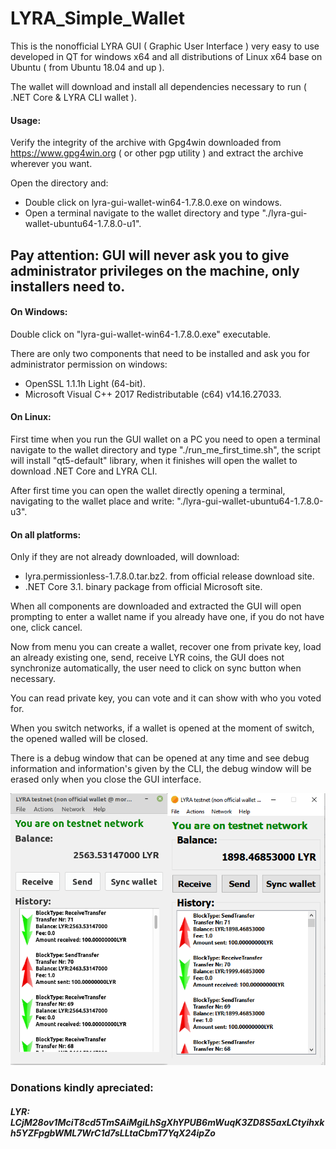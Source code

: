 # LYRA_Simple_Wallet

This is the nonofficial LYRA GUI ( Graphic User Interface ) very easy to use developed in QT for windows x64 and all distributions of Linux x64 base on Ubuntu ( from Ubuntu 18.04 and up ).

The wallet will download and install all dependencies necessary to run ( .NET Core & LYRA CLI wallet ).

#### Usage:

Verify the integrity of the archive with Gpg4win downloaded from https://www.gpg4win.org ( or other pgp utility ) and extract the archive wherever you want.

Open the directory and:
* Double click on lyra-gui-wallet-win64-1.7.8.0.exe on windows.
* Open a terminal navigate to the wallet directory and type "./lyra-gui-wallet-ubuntu64-1.7.8.0-u1".

## Pay attention: GUI will never ask you to give administrator privileges on the machine, only installers need to.

#### On Windows:

Double click on "lyra-gui-wallet-win64-1.7.8.0.exe" executable.

There are only two components that need to be installed and ask you for administrator permission on windows:
* OpenSSL 1.1.1h Light (64-bit).
* Microsoft Visual C++ 2017 Redistributable (c64) v14.16.27033.

#### On Linux:

First time when you run the GUI wallet on a PC you need to open a terminal navigate to the wallet directory and type "./run_me_first_time.sh", the script will install "qt5-default" library, when it finishes will open the wallet to download .NET Core and LYRA CLI.

After first time you can open the wallet directly opening a terminal, navigating to the wallet place and write: "./lyra-gui-wallet-ubuntu64-1.7.8.0-u3".

#### On all platforms:

Only if they are not already downloaded, will download:
* lyra.permissionless-1.7.8.0.tar.bz2. from official release download site.
* .NET Core 3.1. binary package from official Microsoft site.

When all components are downloaded and extracted the GUI will open prompting to enter a wallet name if you already have one, if you do not have one, click cancel.

Now from menu you can create a wallet, recover one from private key, load an already existing one, send, receive LYR coins, the GUI does not synchronize automatically, the user need to click on sync button when necessary.

You can read private key, you can vote and it can show with who you voted for.

When you switch networks, if a wallet is opened at the moment of switch, the opened walled will be closed.

There is a debug window that can be opened at any time and see debug information and information's given by the CLI, the debug window will be erased only when you close the GUI interface.



![LYRA GUY non official wallet](https://raw.githubusercontent.com/MorgothCreator/lyra-gui-wallet/master/LYRA%20GUY%20non%20official%20wallet.png)


### Donations kindly apreciated:
##### LYR: LCjM28ov1MciT8cd5TmSAiMgiLhSgXhYPUB6mWuqK3ZD8S5axLCtyihxkh5YZFpgbWML7WrC1d7sLLtaCbmT7YqX24ipZo
